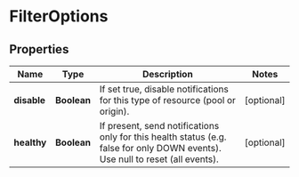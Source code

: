 # FilterOptions

## Properties
Name | Type | Description | Notes
------------ | ------------- | ------------- | -------------
**disable** | **Boolean** | If set true, disable notifications for this type of resource (pool or origin). |  [optional]
**healthy** | **Boolean** | If present, send notifications only for this health status (e.g. false for only DOWN events). Use null to reset (all events). |  [optional]
